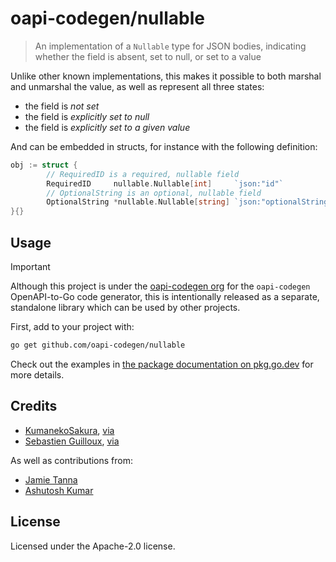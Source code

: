 # oapi-codegen/nullable

> An implementation of a `Nullable` type for JSON bodies, indicating whether the field is absent, set to null, or set to a value

Unlike other known implementations, this makes it possible to both marshal and unmarshal the value, as well as represent all three states:

- the field is _not set_
- the field is _explicitly set to null_
- the field is _explicitly set to a given value_

And can be embedded in structs, for instance with the following definition:

```go
obj := struct {
		// RequiredID is a required, nullable field
		RequiredID     nullable.Nullable[int]     `json:"id"`
		// OptionalString is an optional, nullable field
		OptionalString *nullable.Nullable[string] `json:"optionalString,omitempty"`
}{}
```

## Usage

> [!IMPORTANT]
> Although this project is under the [oapi-codegen org](https://github.com/oapi-codegen) for the `oapi-codegen` OpenAPI-to-Go code generator, this is intentionally released as a separate, standalone library which can be used by other projects.

First, add to your project with:

```sh
go get github.com/oapi-codegen/nullable
```

Check out the examples in [the package documentation on pkg.go.dev](https://pkg.go.dev/github.com/oapi-codegen/nullable) for more details.

## Credits

- [KumanekoSakura](https://github.com/KumanekoSakura), [via](https://github.com/golang/go/issues/64515#issuecomment-1842973794)
- [Sebastien Guilloux](https://github.com/sebgl), [via](https://github.com/sebgl/nullable/)

As well as contributions from:

- [Jamie Tanna](https://www.jvt.me)
- [Ashutosh Kumar](https://github.com/sonasingh46)

## License

Licensed under the Apache-2.0 license.

